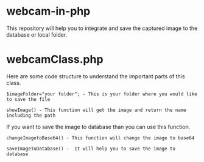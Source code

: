 # webcam-in-php

This repository will help you to integrate and save the captured image to the database or local folder.

# webcamClass.php
Here are some code structure to understand the important parts of this class.
````
$imageFolder="your folder"; - This is your folder where you would like to save the file
````
````
showImage() - This function will get the image and return the name including the path
````
If you want to save the image to database than you can use this function.
````
changeImagetoBase64() - This function will change the image to base64 
````
````
saveImageToDatabase() -  It will help you to save the image to database
````
